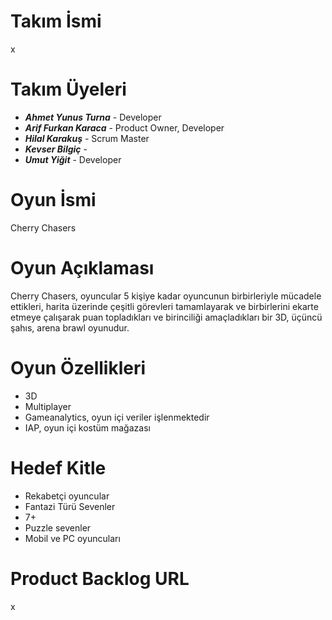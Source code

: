 # Takım İsmi
x

# Takım Üyeleri
- **_Ahmet Yunus Turna_** - Developer
- **_Arif Furkan Karaca_** - Product Owner, Developer
- **_Hilal Karakuş_** - Scrum Master
- **_Kevser Bilgiç_** -
- **_Umut Yiğit_** - Developer

# Oyun İsmi
Cherry Chasers

# Oyun Açıklaması
Cherry Chasers, oyuncular 5 kişiye kadar oyuncunun birbirleriyle mücadele ettikleri, harita üzerinde
çeşitli görevleri tamamlayarak ve birbirlerini ekarte etmeye çalışarak puan topladıkları ve birinciliği
amaçladıkları bir 3D, üçüncü şahıs, arena brawl oyunudur.

# Oyun Özellikleri
- 3D
- Multiplayer
- Gameanalytics, oyun içi veriler işlenmektedir
- IAP, oyun içi kostüm mağazası

# Hedef Kitle
- Rekabetçi oyuncular
- Fantazi Türü Sevenler
- 7+
- Puzzle sevenler
- Mobil ve PC oyuncuları

# Product Backlog URL
x
